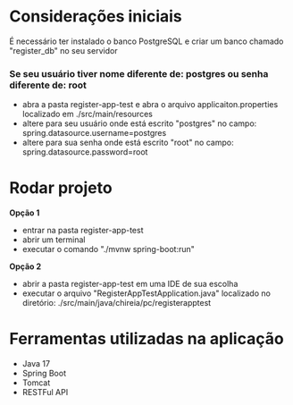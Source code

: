 # Considerações iniciais

É necessário ter instalado o banco PostgreSQL e criar um banco chamado "register_db" no seu servidor

### Se seu usuário tiver nome diferente de: postgres ou senha diferente de: root

* abra a pasta register-app-test e abra o arquivo applicaiton.properties localizado em ./src/main/resources
* altere para seu usuário onde está escrito "postgres" no campo: spring.datasource.username=postgres
* altere para sua senha onde está escrito "root" no campo: spring.datasource.password=root

# Rodar projeto

**Opção 1**

* entrar na pasta register-app-test
* abrir um terminal
* executar o comando "./mvnw spring-boot:run"

**Opção 2**

* abrir a pasta register-app-test em uma IDE de sua escolha
* executar o arquivo "RegisterAppTestApplication.java" localizado no diretório: ./src/main/java/chireia/pc/registerapptest

# Ferramentas utilizadas na aplicação

* Java 17
* Spring Boot
* Tomcat
* RESTFul API